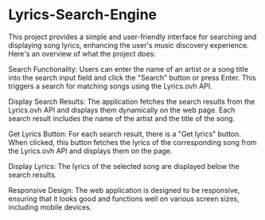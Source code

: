 # Lyrics-Search-Engine
This project provides a simple and user-friendly interface for searching and displaying song lyrics, enhancing the user's music discovery experience. Here's an overview of what the project does:

Search Functionality: Users can enter the name of an artist or a song title into the search input field and click the "Search" button or press Enter. This triggers a search for matching songs using the Lyrics.ovh API.

Display Search Results: The application fetches the search results from the Lyrics.ovh API and displays them dynamically on the web page. Each search result includes the name of the artist and the title of the song.

Get Lyrics Button: For each search result, there is a "Get lyrics" button. When clicked, this button fetches the lyrics of the corresponding song from the Lyrics.ovh API and displays them on the page.

Display Lyrics: The lyrics of the selected song are displayed below the search results.

Responsive Design: The web application is designed to be responsive, ensuring that it looks good and functions well on various screen sizes, including mobile devices.



